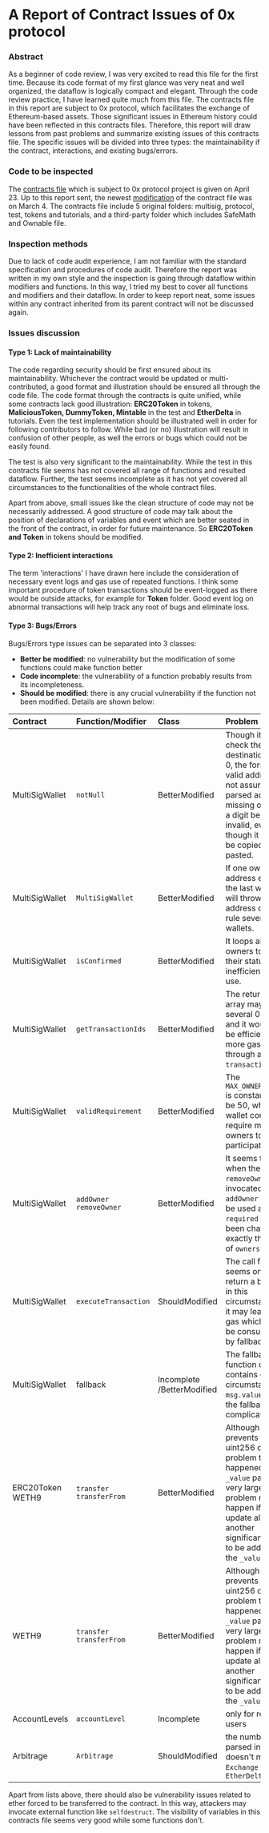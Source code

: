 # A Report of Contract Issues of 0x protocol 

### Abstract 

As a beginner of code review, I was very excited to read this file for the first time. Because its code format of my first glance was very neat and well organized, the dataflow is logically compact and elegant. Through the code review practice, I have learned quite much from this file. The contracts file in this report are subject to 0x protocol, which facilitates the exchange of Ethereum-based assets. Those significant issues in Ethereum history could have been reflected in this contracts files. Therefore, this report will draw lessons from past problems and summarize existing issues of this contracts file. The specific issues will be divided into three types: the maintainability if the contract, interactions, and existing bugs/errors.


### Code to be inspected

The [contracts file](https://github.com/0xProject/0x-monorepo/tree/development/packages/contracts/src/contracts/current) which is subject to 0x protocol project is given on April 23. Up to this report sent, the newest [modification](https://github.com/0xProject/0x-monorepo/commit/13299158d1e22d1af1cd36434fc403a74743ecb1) of the contract file was on March 4. The contracts file include 5 original folders: multisig, protocol, test, tokens and tutorials, and a third-party folder which includes SafeMath and Ownable file.


### Inspection methods

Due to lack of code audit experience, I am not familiar with the standard specification and procedures of code audit. Therefore the report was written in my own style and the inspection is going through dataflow within modifiers and functions. In this way, I tried my best to cover all functions and modifiers and their dataflow. In order to keep report neat, some issues within any contract inherited from its parent contract will not be discussed again.   


### Issues discussion

#### Type 1: Lack of maintainability

The code regarding security should be first ensured about its maintainability. Whichever the contract would be updated or multi-contributed, a good format and illustration should be ensured all through the code file. The code format through the contracts is quite unified, while some contracts lack good illustration: **ERC20Token** in tokens, **MaliciousToken, DummyToken, Mintable** in the test and **EtherDelta** in tutorials. Even the test implementation should be illustrated well in order for following contributors to follow. While bad (or no) illustration will result in confusion of other people, as well the errors or bugs which could not be easily found. 

The test is also very significant to the maintainability. While the test in this contracts file seems has not covered all range of functions and resulted dataflow. Further, the test seems incomplete as it has not yet covered all circumstances to the functionalities of the whole contract files. 

Apart from above, small issues like the clean structure of code may not be necessarily addressed. A good structure of code may talk about the position of declarations of variables and event which are better seated in the front of the contract, in order for future maintenance. So **ERC20Token and Token** in tokens should be modified. 

#### Type 2: Inefficient interactions

The term 'interactions' I have drawn here include the consideration of necessary event logs and gas use of repeated functions. I think some important procedure of token transactions should be event-logged as there would be outside attacks, for example for **Token** folder. Good event log on abnormal transactions will help track any root of bugs and eliminate loss. 


#### Type 3: Bugs/Errors 

Bugs/Errors type issues can be separated into 3 classes: 
- **Better be modified**: no vulnerability but the modification of some functions could make function better
- **Code incomplete**: the vulnerability of a function probably results from its incompleteness.
- **Should be modified**: there is any crucial vulnerability if the function not been modified.
Details are shown below:

Contract | Function/Modifier | Class |Problem | Suggestion
:- | :- | :- | :- | :-
MultiSigWallet | `notNull` | BetterModified | Though it pre-check the destination is not 0, the format of a valid address is not assured. The parsed address missing or adding a digit becomes invalid, even though it could be copied and pasted. | At least to make sure the address is valid by importing third-party library like `wallet-address-validator` or validator API from web3.
MultiSigWallet | `MultiSigWallet` | BetterModified | If one owner address exists in the last wallet, it will throw. One address cannot rule several wallets. | It is better to give a notification that the specific address has been added before in order to check out this address or validate the address to be used in a next wallet.
MultiSigWallet | `isConfirmed` | BetterModified | It loops all the owners to check their status, inefficient in gas use. | It can be modified as the function directly return false by breaking the loop if the loop has checked out someone's status is not confirmed.
MultiSigWallet | `getTransactionIds` | BetterModified | The returned array may contain several 0 values and it would not be efficient (use more gas) to loop through all the `transactionCount`. | The function could be modified as it gives out the length of `_transactionIds` by `to` and `from`, before looping through `transactionCount` and filling results into the array.
MultiSigWallet | `validRequirement` | BetterModified | The `MAX_OWNER_COUNT` is constant set to be 50, while the wallet could require more owners to participate. | Add a function to change the `MAX_OWNER_COUNT`. 
MultiSigWallet | `addOwner`	<br>`removeOwner` | BetterModified | It seems that when the `removeOwner` is invocated, the `addOwner` cannot be used as the `required` has been changed to exactly the length of `owners` length. | Remove the `changeRequirement(owners.length)` from `removeOwner`, or add `changeRequirement(owners.length + 1)` to `addOwner`.
MultiSigWallet | `executeTransaction` | ShouldModified | The call function seems only return a boolean in this circumstance and it may leave rest gas which cannot be consumed up by fallback | change `call` to `send` or `transfer`.
MultiSigWallet | fallback | Incomplete 	<br>/BetterModified | The fallback function only contains one circumstance: `msg.value > 0`, or the fallback too complicated| add `if msg.value = 0 throw` and even log to consume gas left by external functions./ Make fallback as simple as possible, for example only set an event log. 
ERC20Token 	<br>WETH9| `transfer`	<br>`transferFrom`| BetterModified | Although it prevents the uint256 overflow problem to have happened if the `_value` parsed is very large, a problem may happen if future update allows another significant value to be added to the `_value`. |  Using safeMath always goes right.
WETH9 | `transfer`	<br>`transferFrom`| BetterModified | Although it prevents the uint256 overflow problem to have happened if the `_value` parsed is very large, a problem may happen if future update allows another significant value to be added to the `_value`. |  Using safeMath always goes right.
AccountLevels | `accountLevel` | Incomplete | only for regular users
Arbitrage | `Arbitrage` | ShouldModified | the number of parsed in params doesn't match in `Exchange` and `EtherDelta` | 


Apart from lists above, there should also be vulnerability issues related to ether forced to be transferred to the contract. In this way, attackers may invocate external function like `selfdestruct`. The visibility of variables in this contracts file seems very good while some functions don't. 





